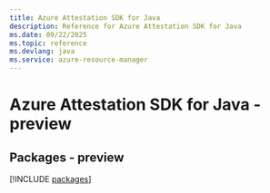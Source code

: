 ```yaml
---
title: Azure Attestation SDK for Java
description: Reference for Azure Attestation SDK for Java
ms.date: 09/22/2025
ms.topic: reference
ms.devlang: java
ms.service: azure-resource-manager
---
```

# Azure Attestation SDK for Java - preview
## Packages - preview
[!INCLUDE [packages](attestation-index.md)]